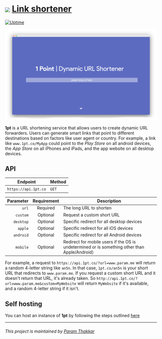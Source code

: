 # <img align="center" width="50" src="https://raw.githubusercontent.com/paramt/1pt/master/resources/favicon/android-chrome-512x512.png">  [Link shortener](https://www.1pt.co)

[![Uptime](https://img.shields.io/uptimerobot/ratio/m782561487-e7e43bdb0203a835e6713721.svg?style=flat-square)](https://status.param.me/782561487)

[![Screenshot](resources/favicon/screenshot.png)](https://1pt.co)

**1pt** is a URL shortening service that allows users to create dynamic URL forwarders. Users can generate smart links that point to different destinations based on factors like user agent or country. For example, a link like ```www.1pt.co/MyApp``` could point to the *Play Store* on all android devices, the *App Store* on all iPhones and iPads, and the app website on all desktop devices.

## API
| Endpoint | Method |
| -------- | ------ |
| `https://api.1pt.co` | `GET` |


| Parameter    | Requirement | Description |
| ----------: | :---------: | ---------------------------------------------- |
| `url`       | Required    | The long URL to shorten                        |
| `custom`    | Optional    | Request a custom short URL                     |
| `desktop`   | Optional    | Specific redirect for all desktop devices      |
| `apple`     | Optional    | Specific redirect for all iOS devices          |
| `android`   | Optional    | Specific redirect for all Android devices      |
| `mobile`    | Optional    | Redirect for mobile users if the OS is undetermined or is something other than Apple/Android) |

For example, a request to `https://api.1pt.co/?url=www.param.me` will return a random 4-letter string like `an5n`. In that case, `1pt.co/an5n` is your short URL that redirects to `www.param.me`. If you request a custom short URL and it doesn't return that URL, it's already taken. So `http://api.1pt.co/?url=www.param.me&custom=MyWebsite` will return `MyWebsite` if it's available, and a random 4-letter string if it isn't.

## Self hosting
You can host an instance of **1pt** by following the steps outlined [here](backend)

-----
###### This project is maintained by [Param Thakkar](https://www.param.me)

